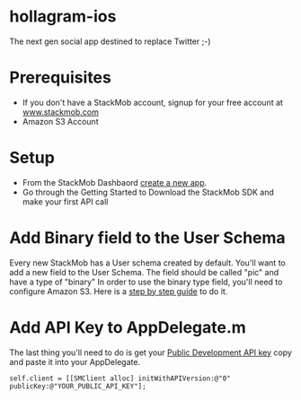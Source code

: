 hollagram-ios
=============

The next gen social app destined to replace Twitter ;-)

# Prerequisites
* If you don't have a StackMob account, signup for your free account at <a href="http://www.stackmob.com">www.stackmob.com</a>
* Amazon S3 Account

# Setup
* From the StackMob Dashbaord <a href="https://developer.stackmob.com/start?newapp">create a new app</a>.
* Go through the Getting Started to Download the StackMob SDK and make your first API call
 
# Add Binary field to the User Schema
Every new StackMob has a User schema created by default.  You'll want to add a new field to the User Schema.  The field should be called "pic" and have a type of "binary"
In order to use the binary type field, you'll need to configure Amazon S3.  Here is a <a href="https://developer.stackmob.com/tutorials/dashboard/Adding-a-Binary-Field-to-Schemas">step by step guide</a> to do it.

# Add API Key to  AppDelegate.m
The last thing you'll need to do is get your <a href="https://dashboard.stackmob.com/settings">Public Development API key</a> copy and paste it into your AppDelegate.

    self.client = [[SMClient alloc] initWithAPIVersion:@"0"  publicKey:@"YOUR_PUBLIC_API_KEY"];
